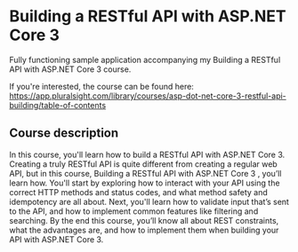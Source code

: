 # Building a RESTful API with ASP.NET Core 3
Fully functioning sample application accompanying my Building a RESTful API with ASP.NET Core 3 course. 

If you're interested, the course can be found here: https://app.pluralsight.com/library/courses/asp-dot-net-core-3-restful-api-building/table-of-contents

## Course description
In this course, you'll learn how to build a RESTful API with ASP.NET Core 3. Creating a truly RESTful API is quite different from creating a regular web API, but in this course, Building a RESTful API with ASP.NET Core 3 , you’ll learn how. You'll start by exploring how to interact with your API using the correct HTTP methods and status codes, and what method safety and idempotency are all about. Next, you'll learn how to validate input that’s sent to the API, and how to implement common features like filtering and searching. By the end this course, you’ll know all about REST constraints, what the advantages are, and how to implement them when building your API with ASP.NET Core 3.
